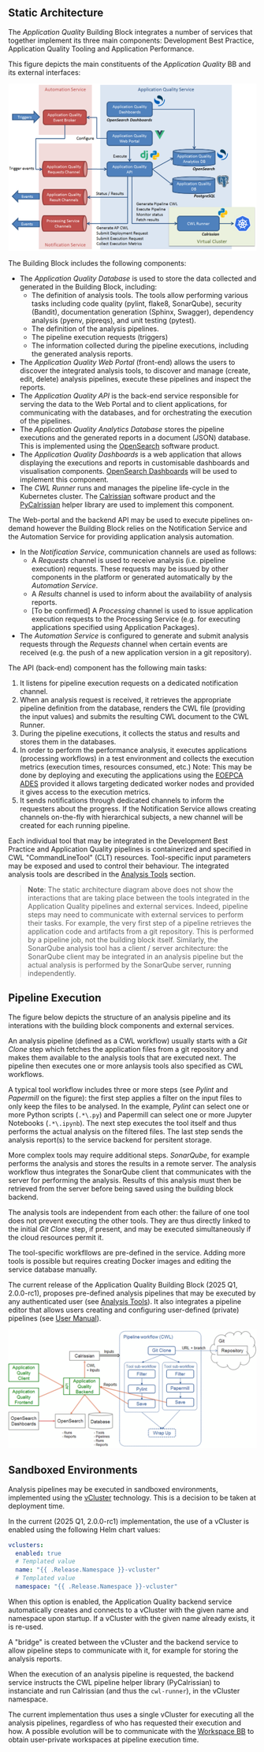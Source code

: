 ## Static Architecture

The *Application Quality* Building Block integrates a number of services that together implement its three main components: Development Best Practice, Application Quality Tooling and Application Performance.

This figure depicts the main constituents of the *Application Quality* BB and its external interfaces:

![Application Quality Service Static Architecture](../img/application-quality-bb-architecture.png)

The Building Block includes the following components:

- The *Application Quality Database* is used to store the data collected and generated in the Building Block, including:
  - The definition of analysis tools. The tools allow performing various tasks including code quality (pylint, flake8, SonarQube), security (Bandit), documentation generation (Sphinx, Swagger), dependency analysis (pyenv, pipreqs), and unit testing (pytest).
  - The definition of the analysis pipelines.
  - The pipeline execution requests (triggers)
  - The information collected during the pipeline executions, including the generated analysis reports.
- The *Application Quality Web Portal* (front-end) allows the users to discover the integrated analysis tools, to discover and manage (create, edit, delete) analysis pipelines, execute these pipelines and inspect the reports.
- The *Application Quality API* is the back-end service responsible for serving the data to the Web Portal and to client applications, for communicating with the databases, and for orchestrating the execution of the pipelines. 
- The *Application Quality Analytics Database* stores the pipeline executions and the generated reports in a document (JSON) database. This is implemented using the [OpenSearch](https://opensearch.org/) software product.
- The *Application Quality Dashboards* is a web application that allows displaying the executions and reports in customisable dashboards and visualisation components. [OpenSearch Dashboards](https://opensearch.org/docs/latest/dashboards/) will be used to implement this component.
- The *CWL Runner* runs and manages the pipeline life-cycle in the Kubernetes cluster. The [Calrissian](https://duke-gcb.github.io/calrissian) software product and the [PyCalrissian](https://github.com/Terradue/pycalrissian) helper library are used to implement this component.

The Web-portal and the backend API may be used to execute pipelines on-demand however the Building Block relies on the Notification Service and the Automation Service for providing application analysis automation.

- In the *Notification Service*, communication channels are used as follows:
  - A *Requests* channel is used to receive analysis (i.e. pipeline execution) requests. These requests may be issued by other components in the platform or generated automatically by the *Automation Service*.
  - A *Results* channel is used to inform about the availability of analysis reports.
  - [To be confirmed] A *Processing* channel is used to issue application execution requests to the Processing Service (e.g. for executing applications specified using Application Packages).
- The *Automation Service* is configured to generate and submit analysis requests through the *Requests* channel when certain events are received (e.g. the push of a new application version in a git repository).

The API (back-end) component has the following main tasks:
  1. It listens for pipeline execution requests on a dedicated notification channel.
  1. When an analysis request is received, it retrieves the appropriate pipeline definition from the database, renders the CWL file (providing the input values) and submits the resulting CWL document to the CWL Runner.
  1. During the pipeline executions, it collects the status and results and stores them in the databases.
  1. In order to perform the performance analysis, it executes applications (processing workflows) in a test environment and collects the execution metrics (execution times, resources consumed, etc.) Note: This may be done by deploying and executing the applications using the [EOEPCA ADES](https://eoepca.readthedocs.io/projects/deploy/en/stable/eoepca/ades-zoo/) provided it allows targeting dedicated worker nodes and provided it gives access to the execution metrics.
  1. It sends notifications through dedicated channels to inform the requesters about the progress. If the Notification Service allows creating channels on-the-fly with hierarchical subjects, a new channel will be created for each running pipeline.

Each individual tool that may be integrated in the Development Best Practice and Application Quality pipelines is containerized and specified in CWL "CommandLineTool" (CLT) resources. Tool-specific input parameters may be exposed and used to control their behaviour. The integrated analysis tools are described in the [Analysis Tools](../usage/analysis-tools/) section.

>**Note**: The static architecture diagram above does not show the interactions that are taking place between the tools integrated in the Application Quality pipelines and external services. Indeed, pipeline steps may need to communicate with external services to perform their tasks. For example, the very first step of a pipeline retrieves the application code and artifacts from a git repository. This is performed by a pipeline job, not the building block itself. Similarly, the SonarQube analysis tool has a client / server architecture: the SonarQube client may be integrated in an analysis pipeline but the actual analysis is performed by the SonarQube server, running independently.

## Pipeline Execution

The figure below depicts the structure of an analysis pipeline and its interations with the building block components and external services.

An analysis pipeline (defined as a CWL workflow) usually starts with a *Git Clone* step which fetches the application files from a git repository and makes them available to the analysis tools that are executed next. The pipeline then executes one or more anlaysis tools also specified as CWL workflows.

A typical tool workflow includes three or more steps (see *Pylint* and *Papermill* on the figure): the first step applies a filter on the input files to only keep the files to be analysed. In the example, *Pylint* can select one or more Python scripts (`.*\.py`) and Papermill can select one or more Jupyter Notebooks (`.*\.ipynb`). The next step executes the tool itself and thus performs the actual analysis on the filtered files. The last step sends the analysis report(s) to the service backend for persitent storage.

More complex tools may require additional steps. *SonarQube*, for example performs the analysis and stores the results in a remote server. The analysis workflow thus integrates the SonarQube client that communicates with the server for performing the analysis. Results of this analysis must then be retrieved from the server before being saved using the building block backend.

The analysis tools are independent from each other: the failure of one tool does not prevent executing the other tools. They are thus directly linked to the initial *Git Clone* step, if present, and may be executed simultaneously if the cloud resources permit it.

The tool-specific workfllows are pre-defined in the service. Adding more tools is possible but requires creating Docker images and editing the service database manually.

The current release of the Application Quality Building Block (2025 Q1, 2.0.0-rc1), proposes pre-defined analysis pipelines that may be executed by any authenticated user (see [Analysis Tools](../usage/analysis-tools/)). It also integrates a pipeline editor that allows users creating and configuring user-defined (private) pipelines (see [User Manual](../usage/user-manual/#user-defined-pipelines)).

![Static Analysis Pipeline Execution](../img/static-analysis-pipeline-execution.png)

## Sandboxed Environments

Analysis pipelines may be executed in sandboxed environments, implemented using the [vCluster](https://www.vcluster.com/) technology. This is a decision to be taken at deployment time.

In the current (2025 Q1, 2.0.0-rc1) implementation, the use of a vCluster is enabled using the following Helm chart values:

```yaml
vclusters:
  enabled: true
  # Templated value
  name: "{{ .Release.Namespace }}-vcluster"
  # Templated value
  namespace: "{{ .Release.Namespace }}-vcluster"
```

When this option is enabled, the Application Quality backend service automatically creates and connects to a vCluster with the given name and namespace upon startup. If a vCluster with the given name already exists, it is re-used.

A "bridge" is created between the vCluster and the backend service to allow pipeline steps to communicate with it, for example for storing the analysis reports.

When the execution of an analysis pipeline is requested, the backend service instructs the CWL pipeline helper library (PyCalrissian) to instanciate and run Calrissian (and thus the `cwl-runner`), in the vCluster namespace.

The current implementation thus uses a single vCluster for executing all the analysis pipelines, regardless of who has requested their execution and how. A possible evolution will be to communicate with the [Workspace BB](https://eoepca.readthedocs.io/projects/workspace) to obtain user-private workspaces at pipeline execution time.